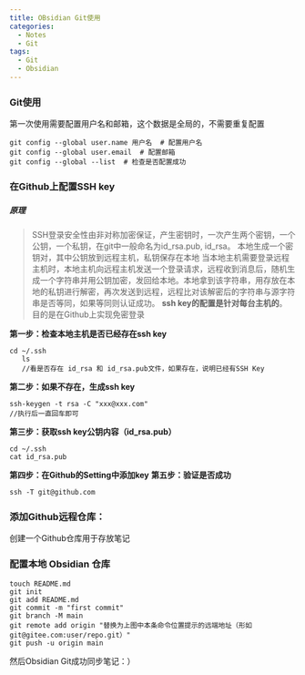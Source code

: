```yaml
---
title: OBsidian Git使用
categories:
  - Notes
  - Git
tags:
  - Git
  - Obsidian
---
```


### Git使用
第一次使用需要配置用户名和邮箱，这个数据是全局的，不需要重复配置
```
git config --global user.name 用户名  # 配置用户名
git config --global user.email  # 配置邮箱
git config --global --list  # 检查是否配置成功
```

### 在Github上配置SSH key

##### 原理

>SSH登录安全性由非对称加密保证，产生密钥时，一次产生两个密钥，一个公钥，一个私钥，在git中一般命名为id_rsa.pub, id_rsa。
  本地生成一个密钥对，其中公钥放到远程主机，私钥保存在本地
  当本地主机需要登录远程主机时，本地主机向远程主机发送一个登录请求，远程收到消息后，随机生成一个字符串并用公钥加密，发回给本地。本地拿到该字符串，用存放在本地的私钥进行解密，再次发送到远程，远程比对该解密后的字符串与源字符串是否等同，如果等同则认证成功。
  **ssh key的配置是针对每台主机的**。
  目的是在Github上实现免密登录

**第一步：检查本地主机是否已经存在ssh key**

```
cd ~/.ssh 
   ls 
   //看是否存在 id_rsa 和 id_rsa.pub文件，如果存在，说明已经有SSH Key
```

**第二步：如果不存在，生成ssh key**

```
ssh-keygen -t rsa -C "xxx@xxx.com"
//执行后一直回车即可
```

**第三步：获取ssh key公钥内容（id_rsa.pub）**

```
cd ~/.ssh
cat id_rsa.pub
```

**第四步：在Github的Setting中添加key**
**第五步：验证是否成功**

```
ssh -T git@github.com
```

### 添加Github远程仓库：
创建一个Github仓库用于存放笔记

### 配置本地 Obsidian 仓库

```
touch README.md
git init
git add README.md
git commit -m "first commit"
git branch -M main
git remote add origin "替换为上图中本条命令位置提示的远端地址（形如 git@gitee.com:user/repo.git）"
git push -u origin main
```

然后Obsidian Git成功同步笔记：）

